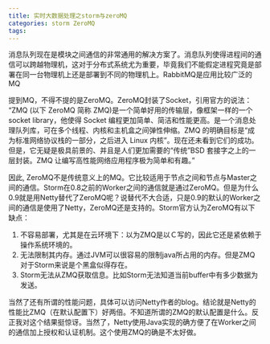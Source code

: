 ```yaml
---
title: 实时大数据处理之storm与zeroMQ
categories: storm ZeroMQ
tags: 
---
```

消息队列现在是模块之间通信的非常通用的解决方案了。消息队列使得进程间的通信可以跨越物理机，这对于分布式系统尤为重要，毕竟我们不能假定进程究竟是部署在同一台物理机上还是部署到不同的物理机上。RabbitMQ是应用比较广泛的MQ

提到MQ，不得不提的是ZeroMQ。ZeroMQ封装了Socket，引用官方的说法： “ZMQ (以下 ZeroMQ 简称
ZMQ)是一个简单好用的传输层，像框架一样的一个 socket library，他使得 Socket
编程更加简单、简洁和性能更高。是一个消息处理队列库，可在多个线程、内核和主机盒之间弹性伸缩。ZMQ 的明确目标是“成为标准网络协议栈的一部分，之后进入
Linux 内核”。现在还未看到它们的成功。但是，它无疑是极具前景的、并且是人们更加需要的“传统”BSD 套接字之上的一层封装。ZMQ
让编写高性能网络应用程序极为简单和有趣。”

因此,
ZeroMQ不是传统意义上的MQ。它比较适用于节点之间和节点与Master之间的通信。Storm在0.8之前的Worker之间的通信就是通过ZeroMQ。但是为什么0.9就是用Netty替代了ZeroMQ呢？说替代不大合适，只是0.9的默认的Worker之间的通信是使用了Netty，ZeroMQ还是支持的。Storm官方认为ZeroMQ有以下缺点：

  1. 不容易部署，尤其是在云环境下：以为ZMQ是以Ｃ写的，因此它还是紧依赖于操作系统环境的。
  2. 无法限制其内存。通过JVM可以很容易的限制java所占用的内存。但是ZMQ对于Storm来说是个黑盒似得存在。
  3. Storm无法从ZMQ获取信息。比如Storm无法知道当前buffer中有多少数据为发送。

当然了还有所谓的性能问题，具体可以访问Netty作者的blog。结论就是Netty的性能比ZMQ（在默认配置下）好两倍。不知道所谓的ZMQ的默认配置是什么。反正我对这个结果挺惊讶。当然了，Netty使用Java实现的确方便了在Worker之间的通信加上授权和认证机制。这个使用ZMQ的确是不太好做。

  

